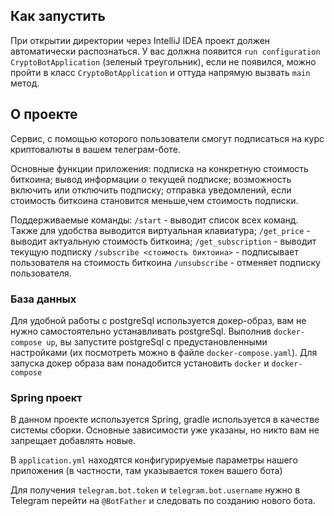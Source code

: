 ## Как запустить

При открытии директории через IntelliJ IDEA проект должен автоматически распознаться.
У вас должна появится `run configuration CryptoBotApplication` (зеленый треугольник),
если не появился, можно пройти в класс `CryptoBotApplication` и оттуда напрямую вызвать `main` метод.

## О проекте

Сервис, с помощью которого пользователи смогут подписаться на курс криптовалюты в вашем телеграм-боте.

Основные функции приложения:
подписка на конкретную стоимость биткоина;
вывод информации о текущей подписке;
возможность включить или отключить подписку;
отправка уведомлений, если стоимость биткоина становится меньше,чем стоимость подписки.

Поддерживаемые команды:
`/start` - выводит список всех команд. Tакже для удобства выводится виртуальная клавиатура;
`/get_price` - выводит актуальную стоимость биткоина;
`/get_subscription` - выводит текущую подписку
`/subscribe <стоимость биктоина>` - подписывает пользователя на стоимость биткоина
`/unsubscribe` - отменяет подписку пользователя.

### База данных

Для удобной работы с postgreSql используется докер-образ,
вам не нужно самостоятельно устанавливать postgreSql.
Выполнив `docker-compose up`, вы запустите postgreSql с предустановленными
настройками (их посмотреть можно в файле `docker-compose.yaml`).
Для запуска докер образа вам понадобится установить `docker` и `docker-compose`

### Spring проект

В данном проекте используется Spring, gradle используется в качестве системы сборки.
Основные зависимости уже указаны, но никто вам не запрещает добавлять новые.

В `application.yml` находятся конфигурируемые параметры нашего приложения
(в частности, там указывается токен вашего бота)

Для получения `telegram.bot.token` и `telegram.bot.username` нужно в Telegram перейти на `@BotFather`
и следовать по созданию нового бота.
